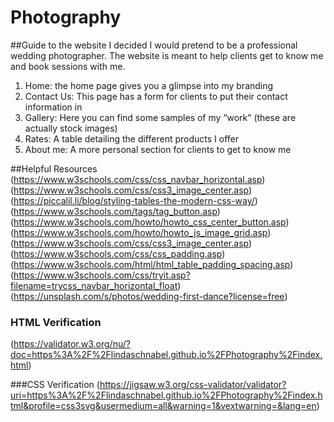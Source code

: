 # Photography

##Guide to the website
I decided I would pretend to be a professional wedding photographer. The website is meant to help clients get to know me and book sessions with me.
1.	Home: the home page gives you a glimpse into my branding
2.	Contact Us: This page has a form for clients to put their contact information in
3.	Gallery: Here you can find some samples of my “work” (these are actually stock images)
4.	Rates: A table detailing the different products I offer
5.	About me: A more personal section for clients to get to know me

##Helpful Resources
(https://www.w3schools.com/css/css_navbar_horizontal.asp) 
(https://www.w3schools.com/css/css3_image_center.asp)
(https://piccalil.li/blog/styling-tables-the-modern-css-way/)
(https://www.w3schools.com/tags/tag_button.asp) 
(https://www.w3schools.com/howto/howto_css_center_button.asp)
(https://www.w3schools.com/howto/howto_js_image_grid.asp)
(https://www.w3schools.com/css/css3_image_center.asp) 
(https://www.w3schools.com/css/css_padding.asp)
(https://www.w3schools.com/html/html_table_padding_spacing.asp)
(https://www.w3schools.com/css/tryit.asp?filename=trycss_navbar_horizontal_float)
(https://unsplash.com/s/photos/wedding-first-dance?license=free)


### HTML Verification
(https://validator.w3.org/nu/?doc=https%3A%2F%2Flindaschnabel.github.io%2FPhotography%2Findex.html)

###CSS Verification
(https://jigsaw.w3.org/css-validator/validator?uri=https%3A%2F%2Flindaschnabel.github.io%2FPhotography%2Findex.html&profile=css3svg&usermedium=all&warning=1&vextwarning=&lang=en)
